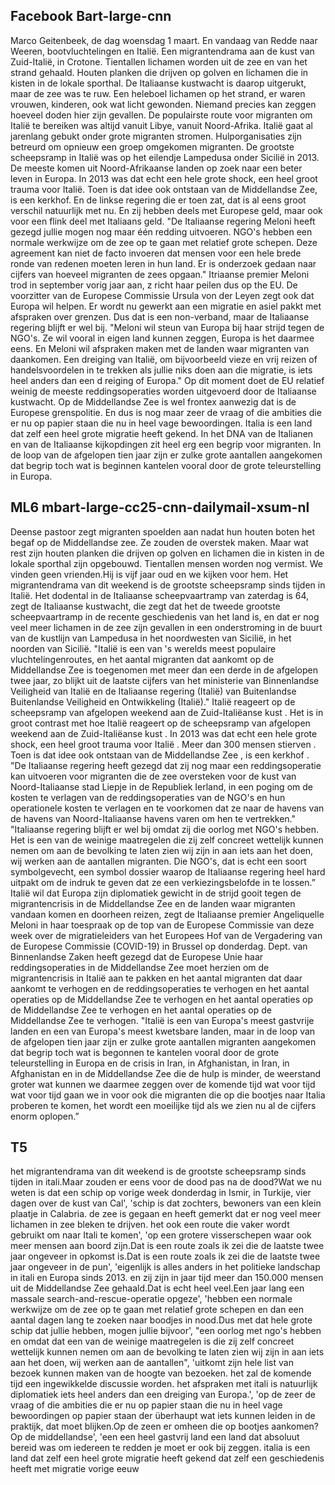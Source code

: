 ## Facebook Bart-large-cnn
Marco Geitenbeek, de dag woensdag 1 maart. En vandaag van Redde naar Weeren, bootvluchtelingen en Italië. Een migrantendrama aan de kust van Zuid-Italië, in Crotone. Tientallen lichamen worden uit de zee en van het strand gehaald. Houten planken die drijven op golven en lichamen die in kisten in de lokale sporthal. De Italiaanse kustwacht is daarop uitgerukt, maar de zee was te ruw. Een heleboel lichamen op het strand, er waren vrouwen, kinderen, ook wat licht gewonden. Niemand precies kan zeggen hoeveel doden hier zijn gevallen. De populairste route voor migranten om Italië te bereiken was altijd vanuit Libye, vanuit Noord-Afrika. Italië gaat al jarenlang gebukt onder grote migranten stromen. Hulporganisaties zijn betreurd om opnieuw een groep omgekomen migranten. De grootste scheepsramp in Italië was op het eilendje Lampedusa onder Sicilië in 2013. De meeste komen uit Noord-Afrikaanse landen op zoek naar een beter leven in Europa. In 2013 was dat echt een hele grote shock, een heel groot trauma voor Italië. Toen is dat idee ook ontstaan van de Middellandse Zee, is een kerkhof. En de linkse regering die er toen zat, dat is al eens groot verschil natuurlijk met nu. En zij hebben deels met Europese geld, maar ook voor een flink deel met Italiaans geld. "De Italiaanse regering Meloni heeft gezegd jullie mogen nog maar één redding uitvoeren. NGO's hebben een normale werkwijze om de zee op te gaan met relatief grote schepen. Deze agreement kan niet de facto invoeren dat mensen voor een hele brede ronde van redenen moeten leren in hun land. Er is onderzoek gedaan naar cijfers van hoeveel migranten de zees opgaan." Itriaanse premier Meloni trod in september vorig jaar aan, z richt haar peilen dus op the EU. De voorzitter van de Europese Commissie Ursula von der Leyen zegt ook dat Europa wil helpen. Er wordt nu gewerkt aan een migratie en asiel pakkt met afspraken over grenzen. Dus dat is een non-verband, maar de Italiaanse regering blijft er wel bij. "Meloni wil steun van Europa bij haar strijd tegen de NGO's. Ze wil vooral in eigen land kunnen zeggen, Europa is het daarmee eens. En Meloni wil afspraken maken met de landen waar migranten van daankomen. Een dreiging van Italië, om bijvoorbeeld vieze en vrij reizen of handelsvoordelen in te trekken als jullie niks doen aan die migratie, is iets heel anders dan een d reiging of Europa." Op dit moment doet de EU relatief weinig de meeste reddingsoperaties worden uitgevoerd door de Italiaanse kustwacht. Op de Middellandse Zee is wel frontex aanwezig dat is de Europese grenspolitie. En dus is nog maar zeer de vraag of die ambities die er nu op papier staan die nu in heel vage bewoordingen. Italia is een land dat zelf een heel grote migratie heeft gekend. In het DNA van de Italianen en van de Italiaanse kijkopdingen zit heel erg een begrip voor migranten. In de loop van de afgelopen tien jaar zijn er zulke grote aantallen aangekomen dat begrip toch wat is beginnen kantelen vooral door de grote teleurstelling in Europa.













## ML6 mbart-large-cc25-cnn-dailymail-xsum-nl	
Deense pastoor zegt migranten spoelden aan nadat hun houten boten het begaf op de Middellandse zee. Ze zouden de overstek maken. Maar wat rest zijn houten planken die drijven op golven en lichamen die in kisten in de lokale sporthal zijn opgebouwd. Tientallen mensen worden nog vermist. We vinden geen vrienden.Hij is vijf jaar oud en we kijken voor hem. Het migrantendrama van dit weekend is de grootste scheepsramp sinds tijden in Italië. Het dodental in de Italiaanse scheepvaartramp van zaterdag is 64, zegt de Italiaanse kustwacht, die zegt dat het de tweede grootste scheepvaartramp in de recente geschiedenis van het land is, en dat er nog veel meer lichamen in de zee zijn gevallen in een onderstroming in de buurt van de kustlijn van Lampedusa in het noordwesten van Sicilië, in het noorden van Sicilië. "Italië is een van 's werelds meest populaire vluchtelingenroutes, en het aantal migranten dat aankomt op de Middellandse Zee is toegenomen met meer dan een derde in de afgelopen twee jaar, zo blijkt uit de laatste cijfers van het ministerie van Binnenlandse Veiligheid van Italië en de Italiaanse regering (Italië) van Buitenlandse Buitenlandse Veiligheid en Ontwikkeling (Italië)." Italië reageert op de scheepsramp van afgelopen weekend aan de Zuid-Italiëanse kust . Het is in groot contrast met hoe Italië reageert op de scheepsramp van afgelopen weekend aan de Zuid-Italiëanse kust . In 2013 was dat echt een hele grote shock, een heel groot trauma voor Italië . Meer dan 300 mensen stierven . Toen is dat idee ook ontstaan van de Middellandse Zee , is een kerkhof . "De Italiaanse regering heeft gezegd dat zij nog maar een reddingsoperatie kan uitvoeren voor migranten die de zee oversteken voor de kust van Noord-Italiaanse stad Liepje in de Republiek Ierland, in een poging om de kosten te verlagen van de reddingsoperaties van de NGO's en hun operationele kosten te verlagen en te voorkomen dat ze naar de havens van de havens van Noord-Italiaanse havens varen om hen te vertrekken." "Italiaanse regering blijft er wel bij omdat zij die oorlog met NGO's hebben. Het is een van de weinige maatregelen die zij zelf concreet wettelijk kunnen nemen om aan de bevolking te laten zien wij zijn in aan iets aan het doen, wij werken aan de aantallen migranten. Die NGO's, dat is echt een soort symbolgevecht, een symbol dossier waarop de Italiaanse regering heel hard uitpakt om de indruk te geven dat ze een verkiezingsbelofde in te lossen.” Italië wil dat Europa zijn diplomatiek gewicht in de strijd gooit tegen de migrantencrisis in de Middellandse Zee en de landen waar migranten vandaan komen en doorheen reizen, zegt de Italiaanse premier Angeliquelle Meloni in haar toespraak op de top van de Europese Commissie van deze week over de migratieleiders van het Europees Hof van de Vergadering van de Europese Commissie (COVID-19) in Brussel op donderdag. Dept. van Binnenlandse Zaken heeft gezegd dat de Europese Unie haar reddingsoperaties in de Middellandse Zee moet herzien om de migrantencrisis in Italië aan te pakken en het aantal migranten dat daar aankomt te verhogen en de reddingsoperaties te verhogen en het aantal operaties op de Middellandse Zee te verhogen en het aantal operaties op de Middellandse Zee te verhogen en het aantal operaties op de Middellandse Zee te verhogen. "Italië is een van Europa's meest gastvrije landen en een van Europa's meest kwetsbare landen, maar in de loop van de afgelopen tien jaar zijn er zulke grote aantallen migranten aangekomen dat begrip toch wat is begonnen te kantelen vooral door de grote teleurstelling in Europa en de crisis in Iran, in Afghanistan, in Iran, in Afghanistan en in de Middellandse Zee die de hulp is minder, de weerstand groter wat kunnen we daarmee zeggen over de komende tijd wat voor tijd wat voor tijd gaan we in voor ook die migranten die op die bootjes naar Italia proberen te komen, het wordt een moeilijke tijd als we zien nu al de cijfers enorm oplopen.”


## T5
het migrantendrama van dit weekend is de grootste scheepsramp sinds tijden in itali.Maar zouden er eens voor de dood pas na de dood?Wat we nu weten is dat een schip op vorige week donderdag in Ismir, in Turkije, vier dagen over de kust van Cal', 'schip is dat zochters, bewoners van een klein plaatje in Calabria. de zee is gegaan en heeft gemerkt dat er nog veel meer lichamen in zee bleken te drijven. het ook een route die vaker wordt gebruikt om naar Itali te komen', 'op een grotere visserschepen waar ook meer mensen aan boord zijn.Dat is een route zoals ik zei die de laatste twee jaar ongeveer in opkomst is.Dat is een route zoals ik zei die de laatste twee jaar ongeveer in de pun', 'eigenlijk is alles anders in het politieke landschap in itali en Europa sinds 2013. en zij zijn in jaar tijd meer dan 150.000 mensen uit de Middellandse Zee gehaald.Dat is echt heel veel.Een jaar lang een massale search-and-rescue-operatie opgeze', 'hebben een normale werkwijze om de zee op te gaan met relatief grote schepen en dan een aantal dagen lang te zoeken naar boodjes in nood.Dus met dat hele grote schip dat jullie hebben, mogen jullie bijvoor', "een oorlog met ngo's hebben en omdat dat een van de weinige maatregelen is die zij zelf concreet wettelijk kunnen nemen om aan de bevolking te laten zien wij zijn in aan iets aan het doen, wij werken aan de aantallen", 'uitkomt zijn hele list van bezoek kunnen maken van de hoogte van bezoeken. het zal de komende tijd een ingewikkelde discussie worden. het afspraken met itali is natuurlijk diplomatiek iets heel anders dan een dreiging van Europa.', 'op de zeer de vraag of die ambities die er nu op papier staan die nu in heel vage bewoordingen op papier staan der überhaupt wat iets kunnen leiden in de praktijk, dat moet blijken.Op de zeen er omheen die op bootjes aankomen?Op de middellandse', 'een een heel gastvrij land een land dat absoluut bereid was om iedereen te redden je moet er ook bij zeggen. italia is een land dat zelf een heel grote migratie heeft gekend dat zelf een geschiedenis heeft met migratie vorige eeuw
